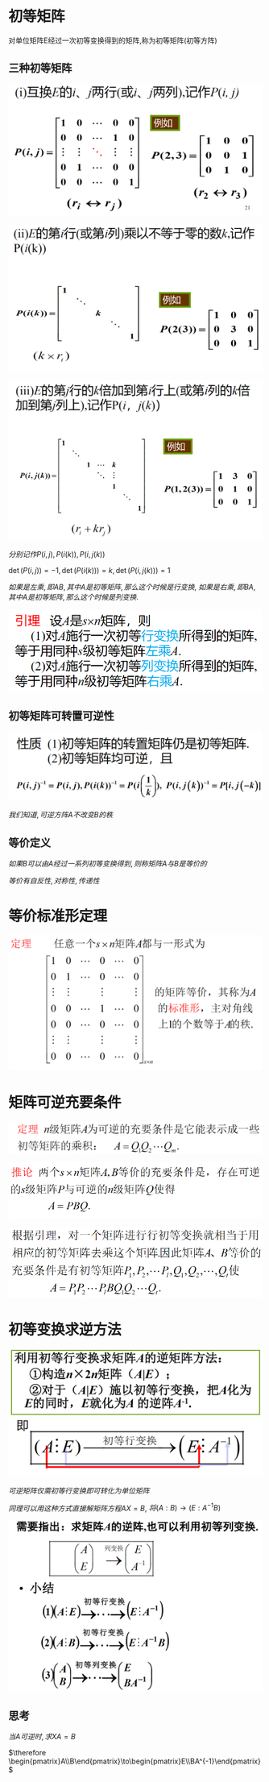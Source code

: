 # 初等矩阵

对单位矩阵E经过一次初等变换得到的矩阵,称为初等矩阵(初等方阵)

## 三种初等矩阵


![](2020-12-21-08-09-25.png)

![](2020-12-21-08-09-34.png)

![](2020-12-21-08-09-45.png)

$分别记作 P(i,j), P(i(k)), P(i, j(k))$

$\det(P(i,j))=-1, \det(P(i(k)))=k, \det(P(i, j(k)))=1$

$如果是左乘, 即AB, 其中A是初等矩阵, 那么这个时候是行变换,$
$如果是右乘, 即BA, 其中A是初等矩阵, 那么这个时候是列变换.$

![](2020-12-21-08-45-33.png)

## 初等矩阵可转置可逆性

![](2020-12-21-08-13-31.png)

$我们知道, 可逆方阵A不改变B的秩$

## 等价定义

$如果B可以由A经过一系列初等变换得到, 则称矩阵A与B是等价的$

$等价有自反性, 对称性, 传递性$

# 等价标准形定理

![](2020-12-21-08-26-38.png)

# 矩阵可逆充要条件

![](2020-12-21-09-00-08.png)

![](2020-12-21-09-00-38.png)

![](2020-12-21-09-00-55.png)

# 初等变换求逆方法

![](2020-12-21-09-01-34.png)

$可逆矩阵仅需初等行变换即可转化为单位矩阵$

$同理可以用这种方式直接解矩阵方程AX=B,$
$将(A:B)\to(E:A^{-1}B)$

![](2020-12-21-09-10-47.png)

## 思考

$当A可逆时, 求XA=B$

$\therefore \begin{pmatrix}A\\B\end{pmatrix}\to\begin{pmatrix}E\\BA^{-1}\end{pmatrix}$